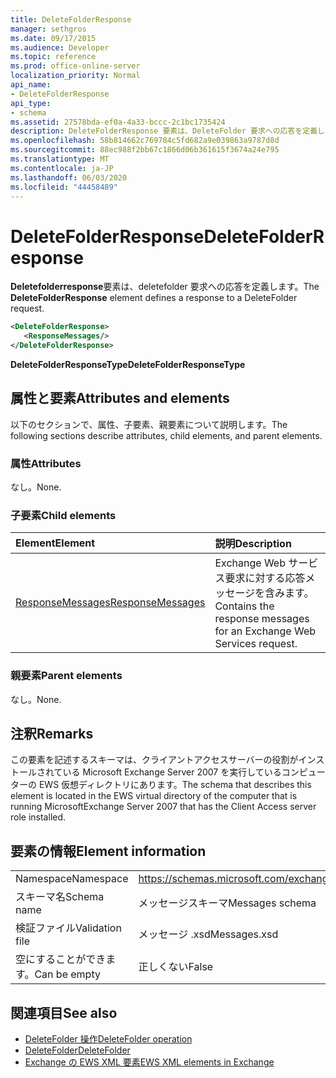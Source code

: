 ```yaml
---
title: DeleteFolderResponse
manager: sethgros
ms.date: 09/17/2015
ms.audience: Developer
ms.topic: reference
ms.prod: office-online-server
localization_priority: Normal
api_name:
- DeleteFolderResponse
api_type:
- schema
ms.assetid: 27578bda-ef0a-4a33-bccc-2c1bc1735424
description: DeleteFolderResponse 要素は、DeleteFolder 要求への応答を定義します。
ms.openlocfilehash: 58b814662c769784c5fd682a9e039863a9787d8d
ms.sourcegitcommit: 88ec988f2bb67c1866d06b361615f3674a24e795
ms.translationtype: MT
ms.contentlocale: ja-JP
ms.lasthandoff: 06/03/2020
ms.locfileid: "44458489"
---
```

# <a name="deletefolderresponse"></a><span data-ttu-id="8ff97-103">DeleteFolderResponse</span><span class="sxs-lookup"><span data-stu-id="8ff97-103">DeleteFolderResponse</span></span>

<span data-ttu-id="8ff97-104">**Deletefolderresponse**要素は、deletefolder 要求への応答を定義します。</span><span class="sxs-lookup"><span data-stu-id="8ff97-104">The **DeleteFolderResponse** element defines a response to a DeleteFolder request.</span></span> 
  
```xml
<DeleteFolderResponse>
   <ResponseMessages/>
</DeleteFolderResponse>
```

 <span data-ttu-id="8ff97-105">**DeleteFolderResponseType**</span><span class="sxs-lookup"><span data-stu-id="8ff97-105">**DeleteFolderResponseType**</span></span>
## <a name="attributes-and-elements"></a><span data-ttu-id="8ff97-106">属性と要素</span><span class="sxs-lookup"><span data-stu-id="8ff97-106">Attributes and elements</span></span>

<span data-ttu-id="8ff97-107">以下のセクションで、属性、子要素、親要素について説明します。</span><span class="sxs-lookup"><span data-stu-id="8ff97-107">The following sections describe attributes, child elements, and parent elements.</span></span>
  
### <a name="attributes"></a><span data-ttu-id="8ff97-108">属性</span><span class="sxs-lookup"><span data-stu-id="8ff97-108">Attributes</span></span>

<span data-ttu-id="8ff97-109">なし。</span><span class="sxs-lookup"><span data-stu-id="8ff97-109">None.</span></span>
  
### <a name="child-elements"></a><span data-ttu-id="8ff97-110">子要素</span><span class="sxs-lookup"><span data-stu-id="8ff97-110">Child elements</span></span>

|<span data-ttu-id="8ff97-111">**Element**</span><span class="sxs-lookup"><span data-stu-id="8ff97-111">**Element**</span></span>|<span data-ttu-id="8ff97-112">**説明**</span><span class="sxs-lookup"><span data-stu-id="8ff97-112">**Description**</span></span>|
|:-----|:-----|
|[<span data-ttu-id="8ff97-113">ResponseMessages</span><span class="sxs-lookup"><span data-stu-id="8ff97-113">ResponseMessages</span></span>](responsemessages.md) <br/> |<span data-ttu-id="8ff97-114">Exchange Web サービス要求に対する応答メッセージを含みます。</span><span class="sxs-lookup"><span data-stu-id="8ff97-114">Contains the response messages for an Exchange Web Services request.</span></span>  <br/> |
   
### <a name="parent-elements"></a><span data-ttu-id="8ff97-115">親要素</span><span class="sxs-lookup"><span data-stu-id="8ff97-115">Parent elements</span></span>

<span data-ttu-id="8ff97-116">なし。</span><span class="sxs-lookup"><span data-stu-id="8ff97-116">None.</span></span>
  
## <a name="remarks"></a><span data-ttu-id="8ff97-117">注釈</span><span class="sxs-lookup"><span data-stu-id="8ff97-117">Remarks</span></span>

<span data-ttu-id="8ff97-118">この要素を記述するスキーマは、クライアントアクセスサーバーの役割がインストールされている Microsoft Exchange Server 2007 を実行しているコンピューターの EWS 仮想ディレクトリにあります。</span><span class="sxs-lookup"><span data-stu-id="8ff97-118">The schema that describes this element is located in the EWS virtual directory of the computer that is running MicrosoftExchange Server 2007 that has the Client Access server role installed.</span></span>
  
## <a name="element-information"></a><span data-ttu-id="8ff97-119">要素の情報</span><span class="sxs-lookup"><span data-stu-id="8ff97-119">Element information</span></span>

|||
|:-----|:-----|
|<span data-ttu-id="8ff97-120">Namespace</span><span class="sxs-lookup"><span data-stu-id="8ff97-120">Namespace</span></span>  <br/> |https://schemas.microsoft.com/exchange/services/2006/messages  <br/> |
|<span data-ttu-id="8ff97-121">スキーマ名</span><span class="sxs-lookup"><span data-stu-id="8ff97-121">Schema name</span></span>  <br/> |<span data-ttu-id="8ff97-122">メッセージスキーマ</span><span class="sxs-lookup"><span data-stu-id="8ff97-122">Messages schema</span></span>  <br/> |
|<span data-ttu-id="8ff97-123">検証ファイル</span><span class="sxs-lookup"><span data-stu-id="8ff97-123">Validation file</span></span>  <br/> |<span data-ttu-id="8ff97-124">メッセージ .xsd</span><span class="sxs-lookup"><span data-stu-id="8ff97-124">Messages.xsd</span></span>  <br/> |
|<span data-ttu-id="8ff97-125">空にすることができます。</span><span class="sxs-lookup"><span data-stu-id="8ff97-125">Can be empty</span></span>  <br/> |<span data-ttu-id="8ff97-126">正しくない</span><span class="sxs-lookup"><span data-stu-id="8ff97-126">False</span></span>  <br/> |
   
## <a name="see-also"></a><span data-ttu-id="8ff97-127">関連項目</span><span class="sxs-lookup"><span data-stu-id="8ff97-127">See also</span></span>

- [<span data-ttu-id="8ff97-128">DeleteFolder 操作</span><span class="sxs-lookup"><span data-stu-id="8ff97-128">DeleteFolder operation</span></span>](deletefolder-operation.md) 
- [<span data-ttu-id="8ff97-129">DeleteFolder</span><span class="sxs-lookup"><span data-stu-id="8ff97-129">DeleteFolder</span></span>](deletefolder.md)
- [<span data-ttu-id="8ff97-130">Exchange の EWS XML 要素</span><span class="sxs-lookup"><span data-stu-id="8ff97-130">EWS XML elements in Exchange</span></span>](ews-xml-elements-in-exchange.md)

